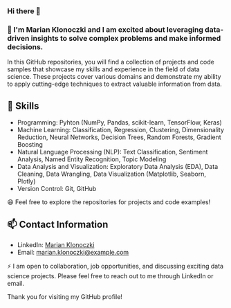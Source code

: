 
### Hi there 👋


### 🔭 I'm Marian Klonoczki and I am excited about leveraging data-driven insights to solve complex problems and make informed decisions.

In this GitHub repositories, you will find a collection of projects and code samples that showcase my skills and experience in the field of data science. These projects cover various domains and demonstrate my ability to apply cutting-edge techniques to extract valuable information from data.

## 🌱 Skills 
- Programming: Pyhton (NumPy, Pandas, scikit-learn, TensorFlow, Keras)
- Machine Learning: Classification, Regression, Clustering, Dimensionality Reduction, Neural Networks, Decision Trees, Random Forests, Gradient Boosting
- Natural Language Processing (NLP): Text Classification, Sentiment Analysis, Named Entity Recognition, Topic Modeling
- Data Analysis and Visualization: Exploratory Data Analysis (EDA), Data Cleaning, Data Wrangling, Data Visualization (Matplotlib, Seaborn, Plotly)
- Version Control: Git, GitHub


😄 Feel free to explore the repositories for projects and code examples!

## 📫 Contact Information
- LinkedIn: [Marian Klonoczki](https://linkedin.com/in/marian-klonoczki-11a193154/)
- Email: [marian.klonoczki@example.com](mailto:marian.klonoczki@gmail.com)


⚡ I am open to collaboration, job opportunities, and discussing exciting data science projects. Please feel free to reach out to me through LinkedIn or email.

Thank you for visiting my GitHub profile!
